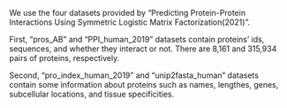 We use the four datasets provided by “Predicting Protein-Protein Interactions Using Symmetric Logistic Matrix Factorization(2021)”. 

First, “pros_AB” and “PPI_human_2019” datasets contain proteins’ ids, sequences, and whether they interact or not. 
There are 8,161 and 315,934 pairs of proteins, respectively.

Second, “pro_index_human_2019” and “unip2fasta_human” datasets contain some information about proteins such as names, lengthes, genes, subcellular locations, and tissue specificities. 
